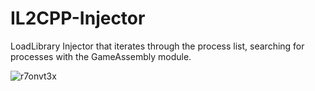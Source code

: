 # IL2CPP-Injector
LoadLibrary Injector that iterates through the process list, searching for processes with the GameAssembly module.

![r7onvt3x](https://github.com/CMCheat/IL2CPP-Injector/assets/83372423/0582235a-8274-41d2-a126-77f98a0cefd9)
